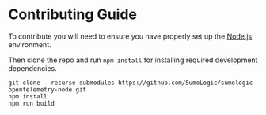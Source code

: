 # Contributing Guide

To contribute you will need to ensure you have properly set up the [Node.js](https://nodejs.org/en/) environment.

Then clone the repo and run `npm install` for installing required development dependencies.

```text
git clone --recurse-submodules https://github.com/SumoLogic/sumologic-opentelemetry-node.git
npm install
npm run build
```
